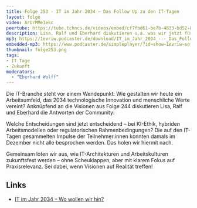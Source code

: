 ```yaml
---
title: Folge 253 - IT im Jahr 2034 – Das Follow Up zu den IT-Tagen
layout: folge
video: ArUrMMe1ekc
peertube: https://tube.tchncs.de/videos/embed/cf7fbd61-be7b-4833-bd52-8aa4078627e0
description: Lisa, Ralf und Eberhard diskutieren u.a. was wir jetzt für 2034 umsetzen müssen.
mp3: https://1evriw.podcaster.de/download/IT_im_Jahr_2034_---_Das_Follow_Up_zu_den_IT-Tagen.mp3
embedded-mp3: https://www.podcaster.de/simpleplayer/?id=show~1evriw~software-architektur-im-stream~pod-4bc88ed0de6fb8604dfd3954b03&v=1741611128
thumbnail: folge253.png
tags:
- IT Tage
- Zukunft
moderators:
  - "Eberhard Wolff"
---
```


Die IT-Branche steht vor einem Wendepunkt: Wie gestalten wir heute ein
Arbeitsumfeld, das 2034 technologische Innovation und menschliche
Werte vereint? Anknüpfend an die Visionen aus Folge 244 diskutieren
Lisa, Ralf und Eberhard die Antworten der Community:

Welche Entscheidungen sind jetzt entscheidend – bei KI-Ethik, hybriden
Arbeitsmodellen oder regulatorischen Rahmenbedingungen? Die auf den
IT-Tagen gesammelten Impulse der Teilnehmer:innen konnten damals im
Dezember nicht alle besprochen werden. Das holen wir hiermit nach.

Gemeinsam loten wir aus, wie IT-Architekturen und Arbeitskulturen
zukunftsfest werden – ohne Scheuklappen, aber mit klarem Fokus auf
Praxisrelevanz. Sei dabei, wenn Visionen auf Realität treffen!

## Links

- [IT im Jahr 2034 – Wo wollen wir hin?](/2024/12/10/episode244.html)
